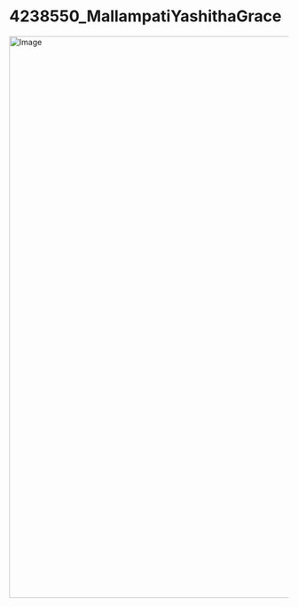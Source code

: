 # 4238550_MallampatiYashithaGrace
<img width="1920" height="1013" alt="Image" src="https://github.com/user-attachments/assets/ab6966f0-96b4-40ed-82c7-4d0cd1880cb4" />
